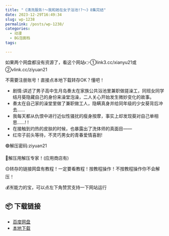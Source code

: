 ```yaml
---
title: "《清洗服务!～我和她在女子浴池!?～》8集完结"
date: 2023-12-29T16:49:34
slug: wp-1238
permalink: /posts/wp-1238/
categories:
  - 动漫
  - BG泡面档
tags:

---
```


如果两个网盘都没有资源了，看这个网站👉①link3.cc/xianyu21或②vlink.cc/ziyuan21

不需要注册账号！直接点本地下载转存OK？懂吧！

*   剧情:讲述了男子高中生月岛奏太在家族公共浴池里兼职做搓澡工，同班女同学结月葵隐藏自己的身份来澡堂泡澡，二人关心开始发生微妙变化的故事。
*   奏太在自己家的澡堂里做了兼职做工人，隐瞒真身并给同年级的少女葵背后冲去……
*   我每天都从仇恨中进行近似性骚扰的瘦身按摩，事实上却发现葵对自己单相思……! !
*   在接触到灼热的皮肤的时候，也暴露出了洗体师的真面目——
*   红帘子前头等待，不灵巧男女的青春爱情喜剧!

🟢解压密码:ziyuan21

🔵解压用解压专家！(应用商店有)

🟡转存的链接网盘有教程！一定要看教程！按教程操作！不按教程操作你不会解压！

💰🈶能力的宝，可以点左下角赞赏支持一下网站运行

## 📦 下载链接
- [百度网盘](https://blziyuan21.com/pay-download/1238?key=4d0dbca8ef&down_id=0)
- [本地下载](https://blziyuan21.com/pay-download/1238?key=4d0dbca8ef&down_id=1)

